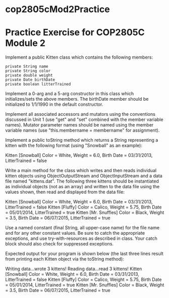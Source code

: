 # cop2805cMod2Practice
# Practice Exercise for COP2805C Module 2

Implement a public Kitten class which contains the following members:

    private String name
    private String color
    private double weight
    private Date birthDate
    private boolean litterTrained

Implement a 0-arg and a 5-arg constructor in this class which initializes/sets the above members. The  birthDate member should be initialized to 1/1/1990 in the default constructor.

Implement all associated accessors and mutators using the conventions discussed in Unit 1 (use "get" and "set" combined with the member variable names). Mutator parameter names should be named using the member variable names (use "this.membername = membername" for assignment).

Implement a public toString method which returns a String representing a kitten with the following format (using "Snowball" as an example):

Kitten [Snowball] Color = White, Weight = 6.0, Birth Date = 03/31/2013, LitterTrained = false

Write a main method for the class which writes and then reads individual kitten objects using ObjectOutputStream and ObjectInputStream and a data file named "kittens.dat". The following three kittens should be instantiated as individual objects (not as an array) and written to the data file using the values shown, then read and displayed from the data file:

Kitten [Snowball] Color = White, Weight = 6.0, Birth Date = 03/31/2013, LitterTrained = false
Kitten [Fluffy] Color = Calico, Weight = 5.75, Birth Date = 05/01/2014, LitterTrained = true
Kitten [Mr. Snuffles] Color = Black, Weight = 3.5, Birth Date = 06/07/2015, LitterTrained = true

Use a named constant (final String, all upper-case name) for the file name and for any other constant values. Be sure to catch the appropriate exceptions, and use try-with-resources as described in class. Your catch block should also check for suppressed exceptions.

Expected output for your program is shown below (the last three lines result from printing each Kitten object via the toString method):

Writing data...wrote 3 kittens!
Reading data...read 3 kittens!
Kitten [Snowball] Color = White, Weight = 6.0, Birth Date = 03/31/2013, LitterTrained = false
Kitten [Fluffy] Color = Calico, Weight = 5.75, Birth Date = 05/01/2014, LitterTrained = true
Kitten [Mr. Snuffles] Color = Black, Weight = 3.5, Birth Date = 06/07/2015, LitterTrained = true
